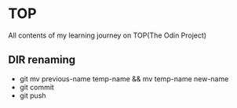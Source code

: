 # TOP
All contents of my learning journey on TOP(The Odin Project)

DIR renaming
-----------
- git mv previous-name temp-name && mv temp-name new-name
- git commit
- git push